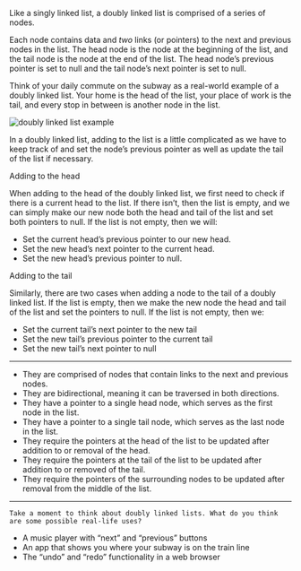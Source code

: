 Like a singly linked list, a doubly linked list is comprised of a series of nodes. 

Each node contains data and *two* links (or pointers) to the next and previous nodes in the list. The head node is the node at the beginning of the list, and the tail node is the node at the end of the list. The head node’s previous pointer is set to null and the tail node’s next pointer is set to null.

Think of your daily commute on the subway as a real-world example of a doubly linked list. Your home is the head of the list, your place of work is the tail, and every stop in between is another node in the list.

![doubly linked list example](https://static-assets.codecademy.com/Courses/CS102-Data-Structures-And-Algorithms/DoublyLinkedLists/CS102_DLLExample_2_M8.svg)

In a doubly linked list, adding to the list is a little complicated as we have to keep track of and set the node’s previous pointer as well as update the tail of the list if necessary.

Adding to the head

When adding to the head of the doubly linked list, we first need to check if there is a current head to the list. If there isn’t, then the list is empty, and we can simply make our new node both the head and tail of the list and set both pointers to null. If the list is not empty, then we will:

- Set the current head’s previous pointer to our new head.
- Set the new head’s next pointer to the current head.
- Set the new head’s previous pointer to null.

Adding to the tail

Similarly, there are two cases when adding a node to the tail of a doubly linked list. If the list is empty, then we make the new node the head and tail of the list and set the pointers to null. If the list is not empty, then we:

- Set the current tail’s next pointer to the new tail
- Set the new tail’s previous pointer to the current tail
- Set the new tail’s next pointer to null

---

- They are comprised of nodes that contain links to the next and previous nodes.
- They are bidirectional, meaning it can be traversed in both directions.
- They have a pointer to a single head node, which serves as the first node in the list.
- They have a pointer to a single tail node, which serves as the last node in the list.
- They require the pointers at the head of the list to be updated after addition to or removal of the head.
- They require the pointers at the tail of the list to be updated after addition to or removed of the tail.
- They require the pointers of the surrounding nodes to be updated after removal from the middle of the list.

---

`Take a moment to think about doubly linked lists. What do you think are some possible real-life uses?`
- A music player with “next” and “previous” buttons
- An app that shows you where your subway is on the train line
- The “undo” and “redo” functionality in a web browser